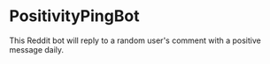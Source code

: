 # PositivityPingBot
This Reddit bot will reply to a random user's comment with a positive message daily.

